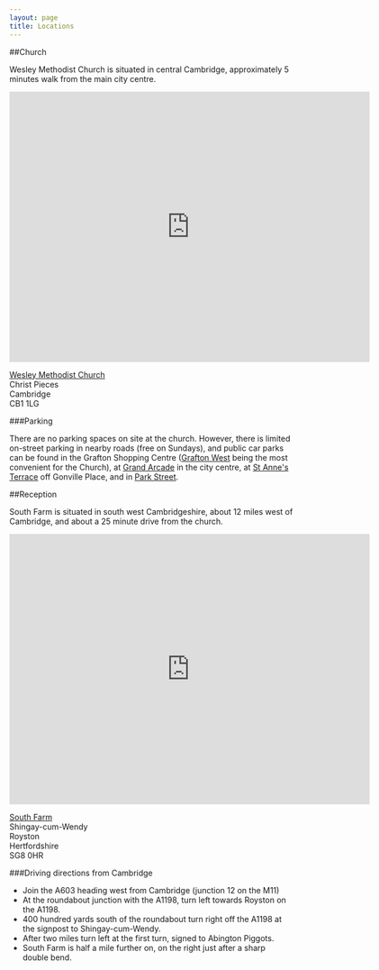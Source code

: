 ```yaml
---
layout: page
title: Locations
---
```


##Church

Wesley Methodist Church is situated in central Cambridge, approximately 5 minutes walk from the main city centre. 


<div class="scalableWrapper">
    <div class="h_iframe">
        <iframe src="https://www.google.com/maps/embed?pb=!1m18!1m12!1m3!1d4889.8952871017!2d0.1278127263075327!3d52.207998935905195!2m3!1f0!2f0!3f0!3m2!1i1024!2i768!4f13.1!3m3!1m2!1s0x47d870888f58c783%3A0x8dc0fd73ab5ab143!2sWesley+Methodist+Church!5e0!3m2!1sen!2suk!4v1420846617128" width="640" height="480" frameborder="0" style="border:0"></iframe>
    </div>
</div>

[Wesley Methodist Church](http://www.wesleycam.org.uk/)  
Christ Pieces  
Cambridge  
CB1 1LG

###Parking

There are no parking spaces on site at the church. However, there is limited on-street parking in nearby roads (free on Sundays), and public car parks can be found in the Grafton Shopping Centre ([Grafton West](https://www.google.co.uk/maps/place/Grafton+West+Car+Park/@52.207321,0.131321,17z/data=!3m1!4b1!4m2!3m1!1s0x47d870921e9e6a15:0xaad639bf1cd1fb7c) being the most convenient for the Church), at [Grand Arcade](https://www.google.co.uk/maps/place/Grand+Arcade+Car+Park/@52.2032798,0.1212074,18z/data=!4m5!1m2!2m1!1sGrand+Arcade+Car+Park!3m1!1s0x47d87097d78159e7:0x7428e7caefe0496e) in the city centre, at [St Anne's Terrace](https://www.google.co.uk/maps/place/Queen+Anne+Terrace+Car+Park/@52.200852,0.130347,17z/data=!3m1!4b1!4m2!3m1!1s0x47d8709a92d2e52b:0xc932bd6da22d6bac) off Gonville Place, and in [Park Street](https://www.google.co.uk/maps/place/Park+Street+Car+Park/@52.209216,0.119151,17z/data=!3m1!4b1!4m2!3m1!1s0x47d870be322c47f9:0xd1b74cef5ed2a5a). 

##Reception

South Farm is situated in south west Cambridgeshire, about 12 miles west of Cambridge, and about a 25 minute drive from the church.

<div class="scalableWrapper">
    <div class="h_iframe">
        <iframe src="https://www.google.com/maps/embed?pb=!1m18!1m12!1m3!1d39233.67157656852!2d-0.050250622377668294!3d52.07782800967998!2m3!1f0!2f0!3f0!3m2!1i1024!2i768!4f13.1!3m3!1m2!1s0x4877d406fa8ea6fb%3A0x6b0953a2dd0d1551!2sRoyston%2C+Cambridgeshire+SG8+0HR!5e0!3m2!1sen!2suk!4v1420846403243" width="640" height="480" frameborder="0" style="border:0"></iframe>
    </div>
</div>


[South Farm](http://www.south-farm.co.uk/)  
Shingay-cum-Wendy  
Royston  
Hertfordshire  
SG8 0HR  

###Driving directions from Cambridge 

* Join the A603 heading west from Cambridge (junction 12 on the M11) 
* At the roundabout junction with the A1198, turn left towards Royston on the A1198. 
* 400 hundred yards south of the roundabout turn right off the A1198 at the signpost to Shingay-cum-Wendy. 
* After two miles turn left at the first turn, signed to Abington Piggots. 
* South Farm is half a mile further on, on the right just after a sharp double bend.
